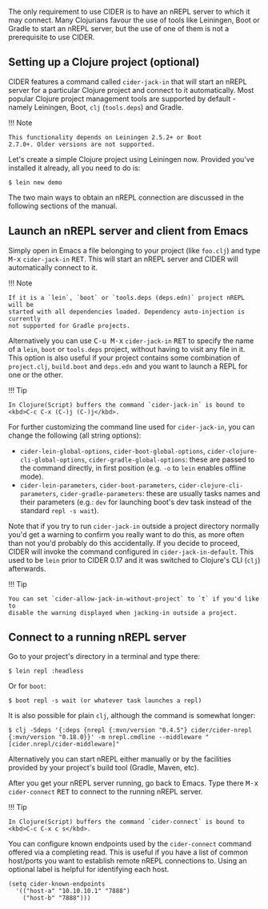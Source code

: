 The only requirement to use CIDER is to have an nREPL server to which it may
connect. Many Clojurians favour the use of tools like Leiningen, Boot or Gradle
to start an nREPL server, but the use of one of them is not a prerequisite to
use CIDER.

## Setting up a Clojure project (optional)

CIDER features a command called `cider-jack-in` that will start an nREPL server
for a particular Clojure project and connect to it automatically. Most
popular Clojure project management tools are supported by default - namely
Leiningen, Boot, `clj` (`tools.deps`) and Gradle.

!!! Note

    This functionality depends on Leiningen 2.5.2+ or Boot
    2.7.0+. Older versions are not supported.

Let's create a simple Clojure project using Leiningen now. Provided you've installed
it already, all you need to do is:

```
$ lein new demo
```

The two main ways to obtain an nREPL connection are discussed in the following sections of the manual.

## Launch an nREPL server and client from Emacs

Simply open in Emacs a file belonging to your project (like `foo.clj`) and type
<kbd>M-x</kbd> `cider-jack-in` <kbd>RET</kbd>. This will start an nREPL server
and CIDER will automatically connect to it.

!!! Note

    If it is a `lein`, `boot` or `tools.deps (deps.edn)` project nREPL will be
    started with all dependencies loaded. Dependency auto-injection is currently
    not supported for Gradle projects.

Alternatively you can use <kbd>C-u M-x</kbd> `cider-jack-in` <kbd>RET</kbd> to
specify the name of a `lein`, `boot` or `tools.deps` project, without having to
visit any file in it. This option is also useful if your project contains some
combination of `project.clj`, `build.boot` and `deps.edn` and you want to launch
a REPL for one or the other.

!!! Tip

    In Clojure(Script) buffers the command `cider-jack-in` is bound to <kbd>C-c C-x (C-)j (C-)j</kbd>.

For further customizing the command line used for `cider-jack-in`, you can
change the following (all string options):

 * `cider-lein-global-options`, `cider-boot-global-options`,
   `cider-clojure-cli-global-options`, `cider-gradle-global-options`:
   these are passed to the command directly, in first position
   (e.g. `-o` to `lein` enables offline mode).
 * `cider-lein-parameters`, `cider-boot-parameters`,
   `cider-clojure-cli-parameters`, `cider-gradle-parameters`: these
   are usually tasks names and their parameters (e.g.: `dev` for
   launching boot's dev task instead of the standard `repl -s wait`).

Note that if you try to run `cider-jack-in` outside a project
directory normally you'd get a warning to confirm you really want to
do this, as more often than not you'd probably do this
accidentally. If you decide to proceed, CIDER will invoke the command
configured in `cider-jack-in-default`. This used to be `lein` prior to
CIDER 0.17 and it was switched to Clojure's CLI (`clj`) afterwards.

!!! Tip

    You can set `cider-allow-jack-in-without-project` to `t` if you'd like to
    disable the warning displayed when jacking-in outside a project.

## Connect to a running nREPL server

Go to your project's directory in a terminal and type there:

```
$ lein repl :headless
```

Or for `boot`:

```
$ boot repl -s wait (or whatever task launches a repl)
```

It is also possible for plain `clj`, although the command is somewhat longer:

```
$ clj -Sdeps '{:deps {nrepl {:mvn/version "0.4.5"} cider/cider-nrepl {:mvn/version "0.18.0}}' -m nrepl.cmdline --middleware "[cider.nrepl/cider-middleware]"
```

Alternatively you can start nREPL either manually or by the facilities
provided by your project's build tool (Gradle, Maven, etc).

After you get your nREPL server running, go back to Emacs.  Type there
<kbd>M-x</kbd> `cider-connect` <kbd>RET</kbd> to connect to the
running nREPL server.

!!! Tip

    In Clojure(Script) buffers the command `cider-connect` is bound to <kbd>C-c C-x c s</kbd>.

You can configure known endpoints used by the `cider-connect` command offered
via a completing read. This is useful if you have a list of common host/ports
you want to establish remote nREPL connections to. Using an optional label is
helpful for identifying each host.

```
(setq cider-known-endpoints
  '(("host-a" "10.10.10.1" "7888")
    ("host-b" "7888")))
```
